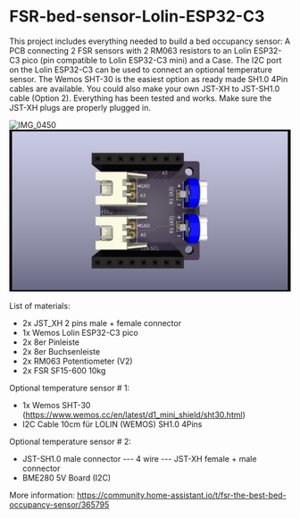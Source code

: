 # FSR-bed-sensor-Lolin-ESP32-C3
This project includes everything needed to build a bed occupancy sensor:
A PCB connecting 2 FSR sensors with 2 RM063 resistors to an Lolin ESP32-C3 pico (pin compatible to Lolin ESP32-C3 mini) and a Case.
The I2C port on the Lolin ESP32-C3 can be used to connect an optional temperature sensor. The Wemos SHT-30 is the easiest option as ready made SH1.0 4Pin cables are available. You could also make your own JST-XH to JST-SH1.0 cable (Option 2). Everything has been tested and works. Make sure the JST-XH plugs are properly plugged in.

![IMG_0450](https://user-images.githubusercontent.com/680408/221266709-a9bba09b-9563-4c42-af82-83bf907763ad.PNG)
![image](https://github.com/fhb/FSR-bed-sensor-Lolin-ESP32-C3/blob/main/PCB/V2/FSR%20Bed%20Sensor%20V2.png)


List of materials:

* 2x JST_XH 2 pins male + female connector
* 1x Wemos Lolin ESP32-C3 pico
* 2x 8er Pinleiste
* 2x 8er Buchsenleiste
* 2x RM063 Potentiometer (V2)
* 2x FSR SF15-600 10kg

Optional temperature sensor # 1:
* 1x Wemos SHT-30 (https://www.wemos.cc/en/latest/d1_mini_shield/sht30.html)
* I2C Cable 10cm für LOLIN (WEMOS) SH1.0 4Pins

Optional temperature sensor # 2: 
* JST-SH1.0 male connector --- 4 wire ---  JST-XH female + male connector 
* BME280 5V Board (I2C)

More information:
https://community.home-assistant.io/t/fsr-the-best-bed-occupancy-sensor/365795
